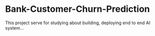 # Bank-Customer-Churn-Prediction

This project serve for studying about building, deploying end to end AI system...